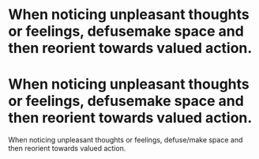 # When noticing unpleasant thoughts or feelings, defusemake space and then reorient towards valued action. 
# When noticing unpleasant thoughts or feelings, defusemake space and then reorient towards valued action. 
When noticing unpleasant thoughts or feelings, defuse/make space and then reorient towards valued action.

<!-- #Life -->

<!-- {BearID:37CF1014-A75A-409A-84CB-813CB8F3FDFC-15756-000013048F66A062} -->
